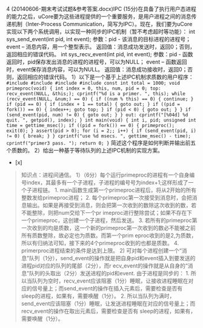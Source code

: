 4
(20140606-期末考试试题&参考答案.docx)IPC
(15分)在具备了执行用户态进程的能力之后，uCore要为这些进程提供的一个重要服务，是用户进程之间的消息传递机制（Inter-Process
Communication，简写为IPC）。现在，我们要为uCore实现以下两个系统调用，以实现一种同步的IPC机制（暂不考虑超时等功能）：
int sys_send_event(int pid, int event);
参数：pid - 该消息的目标进程的进程号；
event – 消息内容，用一个整型表示。
返回值：消息成功发送时，返回0；否则，返回相应的错误代码。
int sys_recv_event(int pid, int event);
参数：pid - 函数返回时，pid保存发出消息的进程的进程号，可以为NULL；
event – 函数返回时，event保存消息内容，可以为NULL。
返回值：消息成功接收时，返回0；否则，返回相应的错误代码。
1）以下是一个基于上述IPC机制求质数的用户程序：
    ```
	    #include
	    #include
	    #include
	    #include
	    const int total = 1000;
	    void primeproc(void)
	    {
	            int index = 0, this, num, pid = 0;
	    top:
	            recv_event(NULL, &this;);
	            cprintf("%d is a primer.
	", this);
	            while (recv_event(NULL, &num;) == 0) {
	                    if ((num % this) == 0) {
	                            continue;
	                    }
	                    if (pid == 0) {
	                            if (index + 1 == total) {
	                                    goto out;
	                            }
	                            if ((pid = fork()) == 0) {
	                                    index++;
	                                    goto top;
	                            }
	                            if (pid < 0) {
	                                    goto out;
	                            }
	                    }
	                    if (send_event(pid, num) != 0) {
	                            goto out;
	                    }
	            }
	    out:
	            cprintf("[%04d] %d quit.
	", getpid(), index);
	    }
	    int main(void)
	    {
	            int i, pid;
	            unsigned int time = gettime_msec();
	            if ((pid = fork()) == 0) {
	                    primeproc();
	                    exit(0);
	            }
	            assert(pid > 0);
	            for (i = 2;; i++) {
	                    if (send_event(pid, i) != 0) {
	                            break;
	                    }
	            }
	            cprintf("use %d msecs.
	", gettime_msec() - time);
	            cprintf("primer3 pass.
	");
	            return 0;
	    }
	    ```
简述这个程序是如何判断并输出前五个质数的。
2）给出一种基于等待队列的上述IPC机制的实现方案。
- [x]  

> 知识点：进程间通信。
> 1）（6分）每个运行primeproc的进程有一个自身编号index，其最多有一个子进程，子进程的编号号为index+1;这样形成了一个子进程链。
> 1\. main函数生成第一个primeproc进程后，将从2开始的所有整数发给primeproc进程；
> 2\. 每个primeproc第一次接受到消息时，会把消息输出。如果是再接受到消息，则会把第一次收到的数除这次收到的数，若不能整除，则把num交给下一个pr
> imeproc进行整除尝试；如果不存在下一个primeproc，这创建一个子进程，然后发送。
> 3\. 若所有的primeproc第一次收到的均是质数，这一个新的primeproc第一次收到的数必不能被之前所有质数整除，故必定也为质数。而第一个prim
> eproc收到的是2,为质数，所以有归纳法可知，接下来的4个primeproc收到的也都是质数。
> 4\. primerproc进程结束的条件是达到上限。
> 2) 可对每个进程创建一个“消息”队列（1分），send_event的操作就是把自身pid和event插入到要发送的进程pid对应的队列的尾部（2分），而r
> ecv_event的操作就是从自身的“消息”队列的头取出（2分）发送进程的pid和event.
> 由于进程是同步的：
> 1\. 所以当队列为空时，recv_event应该阻塞（1分）睡眠，让接收进程睡眠在对应的信号量上；而send_event的操作在插入元素后，需要检查是否有
> sleep的进程，如果有，需要唤醒（1分）。
> 2\. 所以当队列为满时，send_event应该阻塞（1分）睡眠，让发送进程睡眠在对应的信号量上；而recv_event的操作在取出元素后，需要检查是否有
> sleep的进程，如果有，需要唤醒（1分）。  
